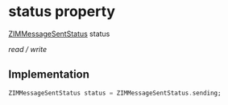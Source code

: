 


# status property







[ZIMMessageSentStatus](../../zego_uikit_prebuilt_live_audio_room/ZIMMessageSentStatus.md) status
  
_<span class="feature">read / write</span>_






## Implementation

```dart
ZIMMessageSentStatus status = ZIMMessageSentStatus.sending;
```







